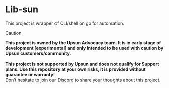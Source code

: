 Lib-sun
============
This project is wrapper of CLI/shell on go for automation.

> [!CAUTION]
> **This project is owned by the Upsun Advocacy team. It is in early stage of development [experimental] and only intended to be used with caution by Upsun customers/community.   <br /><br />This project is not supported by Upsun and does not qualify for Support plans. Use this repository at your own risks, it is provided without guarantee or warranty!**  
> Don’t hesitate to join our [Discord](https://discord.com/invite/platformsh) to share your thoughts about this project.
